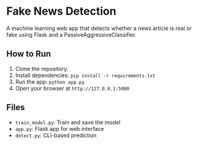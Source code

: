# Fake News Detection

A machine learning web app that detects whether a news article is real or fake using Flask and a PassiveAggressiveClassifier.

## How to Run

1. Clone the repository.
2. Install dependencies: `pip install -r requirements.txt`
3. Run the app: `python app.py`
4. Open your browser at `http://127.0.0.1:5000`

## Files

- `train_model.py`: Train and save the model
- `app.py`: Flask app for web interface
- `detect.py`: CLI-based prediction
